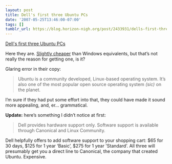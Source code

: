```yaml
---
layout: post
title: Dell's first three Ubuntu PCs
date: '2007-05-25T13:46:00-07:00'
tags: []
tumblr_url: https://blog.horizon-nigh.org/post/2433931/dells-first-three-ubuntu-pcs
---
```

[Dell's first three Ubuntu PCs](http://www.dell.com/content/topics/segtopic.aspx/linux_3x)  

Here they are. [Slightly cheaper](http://www.cs.uml.edu/~ntuck/dellbuntu/) than Windows equivalents, but that’s not really the reason for getting one, is it?

Glaring error in their copy:

> Ubuntu is a community developed, Linux-based operating system. It’s also one of the most popular open source operating system _(sic)_ on the planet.

I’m sure if they had put some effort into that, they could have made it sound more appealing, and, er… grammatical.

**Update:** here’s something I didn’t notice at first:

> Dell provides hardware support only. Software support is available through Canonical and Linux Community.

Dell helpfully offers to add software support to your shopping cart: $65 for 30 days, $125 for 1 year ‘Basic’, $275 for 1 year 'Standard’. All three will presumably get you a direct line to Canonical, the company that created Ubuntu. Expensive.

